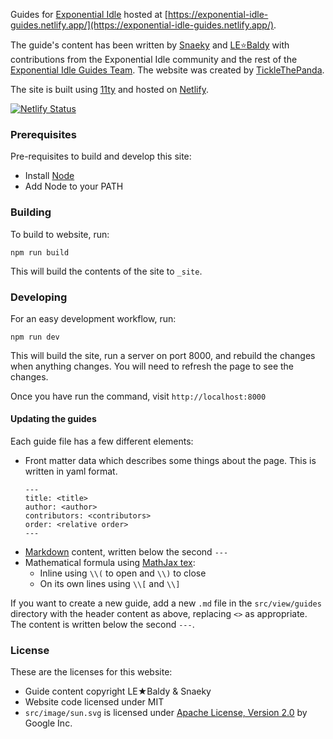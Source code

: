 Guides for [Exponential Idle](https://conicgames.github.io/exponentialidle/)
hosted at [https://exponential-idle-guides.netlify.app/](https://exponential-idle-guides.netlify.app/).

The guide's content has been written by [Snaeky](https://github.com/Snaeks) and [LE⭐Baldy](https://github.com/LEBaldy) with
contributions from the Exponential Idle community and the rest of the [Exponential Idle Guides Team](https://github.com/orgs/exponential-idle-guides/people). The website
was created by [TickleThePanda](https://ticklethepanda.dev).

The site is built using [11ty](https://www.11ty.dev) and hosted on
[Netlify](https://www.netlify.com/).


[![Netlify Status](https://api.netlify.com/api/v1/badges/fb7747da-e60f-4e04-b0da-dcd4eb597e08/deploy-status)](https://app.netlify.com/sites/exponential-idle-guides/deploys)
### Prerequisites

Pre-requisites to build and develop this site:
 - Install [Node](https://nodejs.org/en/)
 - Add Node to your PATH

### Building 

To build to website, run:
```
npm run build
```

This will build the contents of the site to `_site`.

### Developing

For an easy development workflow, run:
```
npm run dev
```

This will build the site, run a server on port 8000, and rebuild the
changes when anything changes. You will need to refresh the page to see
the changes.

Once you have run the command, visit `http://localhost:8000`

#### Updating the guides

Each guide file has a few different elements:
 - Front matter data which describes some things about the page. This is
   written in yaml format.
   ```
   ---
   title: <title>
   author: <author>
   contributors: <contributors>
   order: <relative order>
   ---
   ```
 - [Markdown](https://daringfireball.net/projects/markdown/) content,
   written below the second `---`
 - Mathematical formula using [MathJax tex](https://docs.mathjax.org/en/v2.7-latest/tex.html):
   - Inline using `\\(` to open and `\\)` to close
   - On its own lines using `\\[` and `\\]`

If you want to create a new guide, add a new `.md` file in the
`src/view/guides` directory with the header content as above, replacing
`<>` as appropriate. The content is written below the second `---`.

### License

These are the licenses for this website:
 - Guide content copyright LE★Baldy & Snaeky
 - Website code licensed under MIT
 - `src/image/sun.svg` is licensed under [Apache License, Version 2.0](https://www.apache.org/licenses/LICENSE-2.0) by Google Inc.


